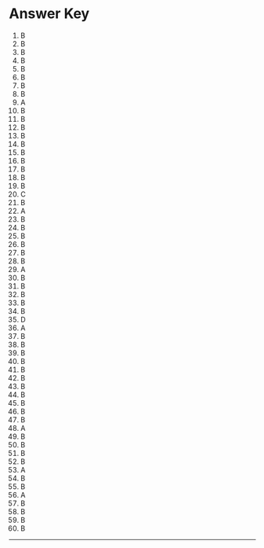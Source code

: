 # Answer Key

1. B
2. B
3. B
4. B
5. B
6. B
7. B
8. B
9. A
10. B
11. B
12. B
13. B
14. B
15. B
16. B
17. B
18. B
19. B
20. C
21. B
22. A
23. B
24. B
25. B
26. B
27. B
28. B
29. A
30. B
31. B
32. B
33. B
34. B
35. D
36. A
37. B
38. B
39. B
40. B
41. B
42. B
43. B
44. B
45. B
46. B
47. B
48. A
49. B
50. B
51. B
52. B
53. A
54. B
55. B
56. A
57. B
58. B
59. B
60. B

---

